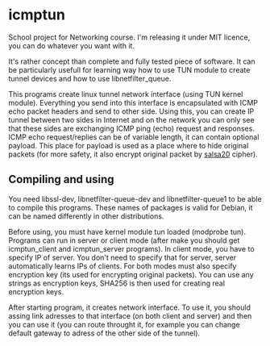 # icmptun
School project for Networking course. I'm releasing it under MIT licence, you can do whatever you want with it. 

It's rather concept than complete and fully tested piece of software. It can be particularly usefull for learning way how to use TUN module to create tunnel devices and how to use libnetfilter_queue.

This programs create linux tunnel network interface (using TUN kernel module). Everything you send into this interface is encapsulated with ICMP echo packet headers and send to other side. Using this, you can create IP tunnel between two sides in Internet and on the network you can only see that these sides are exchanging ICMP ping (echo) request and responses. ICMP echo request/replies can be of variable length, it can contain optional payload. This place for payload is used as a place where to hide original packets (for more safety, it also encrypt original packet by [salsa20](https://en.wikipedia.org/wiki/Salsa20) cipher).

## Compiling and using

You need libssl-dev, libnetfilter-queue-dev and libnetfilter-queue1 to be able to compile this programs. These names of packages is valid for Debian, it can be named differently in other distributions.

Before using, you must have kernel module tun loaded (modprobe tun). Programs can run in server or client mode (after make you should get icmptun_client and icmptun_server programs). In client mode, you have to specify IP of server. You don't need to specify that for server, server automatically learns IPs of clients. For both modes must also specify encryption key (its used for encrypting original packets). You can use any strings as encryption keys, SHA256 is then used for creating real encryption keys. 

After starting program, it creates network interface. To use it, you should assing link adresses to that interface (on both client and server) and then you can use it (you can route throught it, for example you can change default gateway to adress of the other side of the tunnel).